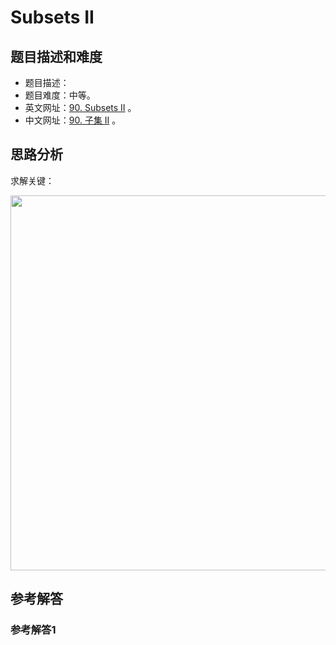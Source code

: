 # Subsets II

## 题目描述和难度
+ 题目描述：
+ 题目难度：中等。
+ 英文网址：[90. Subsets II](https://leetcode.com/problems/subsets-ii/description/)  。
+ 中文网址：[90. 子集 II](https://leetcode-cn.com/problems/subsets-ii/description/)  。
## 思路分析
求解关键：

<img src="https://liweiwei1419.github.io/images/leetcode-solution/" width="600">

## 参考解答
### 参考解答1

```java

```